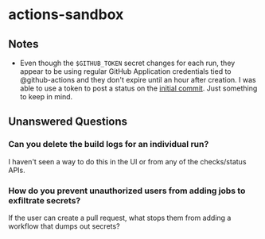 # actions-sandbox

## Notes

- Even though the `$GITHUB_TOKEN` secret changes for each run, they appear to be
  using regular GitHub Application credentials tied to @github-actions and they
  don't expire until an hour after creation. I was able to use a token to post a
  status on the [initial commit][]. Just something to keep in mind.

[initial commit]:
  https://github.com/elasticdog/actions-sandbox/commit/057541729acfb981b38a2034edf8ecea0b0ef7ea

## Unanswered Questions

### Can you delete the build logs for an individual run?

I haven't seen a way to do this in the UI or from any of the checks/status APIs.

### How do you prevent unauthorized users from adding jobs to exfiltrate secrets?

If the user can create a pull request, what stops them from adding a workflow
that dumps out secrets?
